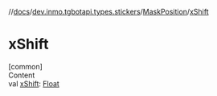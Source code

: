 //[docs](../../../index.md)/[dev.inmo.tgbotapi.types.stickers](../index.md)/[MaskPosition](index.md)/[xShift](x-shift.md)



# xShift  
[common]  
Content  
val [xShift](x-shift.md): [Float](https://kotlinlang.org/api/latest/jvm/stdlib/kotlin/-float/index.html)  



